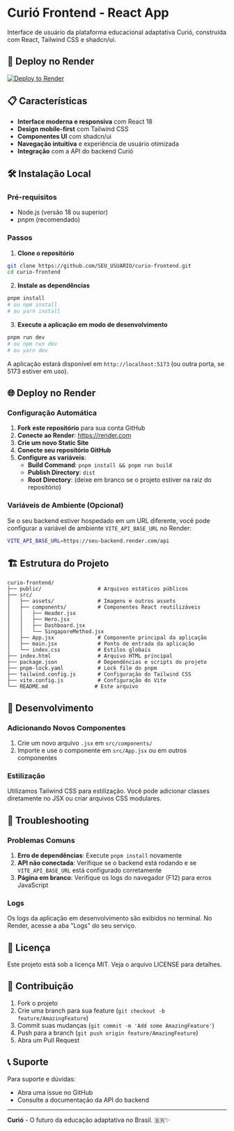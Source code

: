 # Curió Frontend - React App

Interface de usuário da plataforma educacional adaptativa Curió, construída com React, Tailwind CSS e shadcn/ui.

## 🚀 Deploy no Render

[![Deploy to Render](https://render.com/images/deploy-to-render-button.svg)](https://render.com/deploy)

## 📋 Características

- **Interface moderna e responsiva** com React 18
- **Design mobile-first** com Tailwind CSS
- **Componentes UI** com shadcn/ui
- **Navegação intuitiva** e experiência de usuário otimizada
- **Integração** com a API do backend Curió

## 🛠️ Instalação Local

### Pré-requisitos
- Node.js (versão 18 ou superior)
- pnpm (recomendado)

### Passos

1. **Clone o repositório**
```bash
git clone https://github.com/SEU_USUARIO/curio-frontend.git
cd curio-frontend
```

2. **Instale as dependências**
```bash
pnpm install
# ou npm install
# ou yarn install
```

3. **Execute a aplicação em modo de desenvolvimento**
```bash
pnpm run dev
# ou npm run dev
# ou yarn dev
```

A aplicação estará disponível em `http://localhost:5173` (ou outra porta, se 5173 estiver em uso).

## 🌐 Deploy no Render

### Configuração Automática

1. **Fork este repositório** para sua conta GitHub
2. **Conecte ao Render**: https://render.com
3. **Crie um novo Static Site**
4. **Conecte seu repositório GitHub**
5. **Configure as variáveis**:
   - **Build Command**: `pnpm install && pnpm run build`
   - **Publish Directory**: `dist`
   - **Root Directory**: (deixe em branco se o projeto estiver na raiz do repositório)

### Variáveis de Ambiente (Opcional)

Se o seu backend estiver hospedado em um URL diferente, você pode configurar a variável de ambiente `VITE_API_BASE_URL` no Render:

```bash
VITE_API_BASE_URL=https://seu-backend.render.com/api
```

## 🏗️ Estrutura do Projeto

```
curio-frontend/
├── public/                  # Arquivos estáticos públicos
├── src/
│   ├── assets/              # Imagens e outros assets
│   ├── components/          # Componentes React reutilizáveis
│   │   ├── Header.jsx
│   │   ├── Hero.jsx
│   │   ├── Dashboard.jsx
│   │   └── SingaporeMethod.jsx
│   ├── App.jsx              # Componente principal da aplicação
│   ├── main.jsx             # Ponto de entrada da aplicação
│   └── index.css            # Estilos globais
├── index.html               # Arquivo HTML principal
├── package.json             # Dependências e scripts do projeto
├── pnpm-lock.yaml           # Lock file do pnpm
├── tailwind.config.js       # Configuração do Tailwind CSS
├── vite.config.js           # Configuração do Vite
└── README.md               # Este arquivo
```

## 🔧 Desenvolvimento

### Adicionando Novos Componentes

1. Crie um novo arquivo `.jsx` em `src/components/`
2. Importe e use o componente em `src/App.jsx` ou em outros componentes

### Estilização

Utilizamos Tailwind CSS para estilização. Você pode adicionar classes diretamente no JSX ou criar arquivos CSS modulares.

## 🐛 Troubleshooting

### Problemas Comuns

1. **Erro de dependências**: Execute `pnpm install` novamente
2. **API não conectada**: Verifique se o backend está rodando e se `VITE_API_BASE_URL` está configurado corretamente
3. **Página em branco**: Verifique os logs do navegador (F12) para erros JavaScript

### Logs

Os logs da aplicação em desenvolvimento são exibidos no terminal. No Render, acesse a aba "Logs" do seu serviço.

## 📄 Licença

Este projeto está sob a licença MIT. Veja o arquivo LICENSE para detalhes.

## 🤝 Contribuição

1. Fork o projeto
2. Crie uma branch para sua feature (`git checkout -b feature/AmazingFeature`)
3. Commit suas mudanças (`git commit -m 'Add some AmazingFeature'`)
4. Push para a branch (`git push origin feature/AmazingFeature`)
5. Abra um Pull Request

## 📞 Suporte

Para suporte e dúvidas:
- Abra uma issue no GitHub
- Consulte a documentação da API do backend

---

**Curió** - O futuro da educação adaptativa no Brasil. 🇧🇷✨
